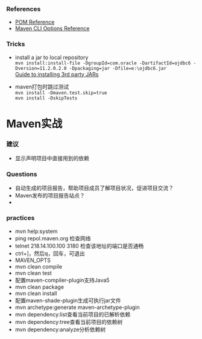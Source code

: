 ### References
+ [POM Reference](https://maven.apache.org/pom.html)
+ [Maven CLI Options Reference](http://maven.apache.org/ref/3.1.0/maven-embedder/cli.html)

### Tricks
+ install a jar to local repository   
`mvn install:install-file -DgroupId=com.oracle -DartifactId=ojdbc6 -Dversion=11.2.0.2.0 -Dpackaging=jar -Dfile=e:\ojdbc6.jar`  
[Guide to installing 3rd party JARs](https://maven.apache.org/guides/mini/guide-3rd-party-jars-local.html)

+ maven打包时跳过测试  
`mvn install -Dmaven.test.skip=true`  
`mvn install -DskipTests`  

# Maven实战

### 建议
+ 显示声明项目中直接用到的依赖



### Questions
+ 自动生成的项目报告，帮助项目成员了解项目状况，促进项目交流？
+ Maven发布的项目报告站点？
+ 

### practices
+ mvn help:system
+ ping repol.maven.org 检查网络
+ telnet 218.14.100.100 3180 检查该地址的端口是否通畅
+ ctrl+]，然后q，回车，可退出
+ MAVEN_OPTS
+ mvn clean compile
+ mvn clean test
+ 配置maven-compiler-plugin支持Java5
+ mvn clean package
+ mvn clean install
+ 配置maven-shade-plugin生成可执行jar文件
+ mvn archetype:generate  maven-archetype-plugin
+ mvn dependency:list查看当前项目的已解析依赖
+ mvn dependency:tree查看当前项目的依赖树
+ mvn dependency:analyze分析依赖树



